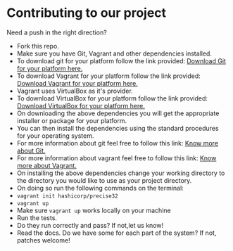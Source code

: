 # Contributing to our project

Need a push in the right direction?

* Fork this repo.
* Make sure you have Git, Vagrant and other dependencies installed.
* To download git for your platform follow the link provided:
  <a href ="https://git-scm.com/downloads"> Download Git for your platform here. </a>
* To download Vagrant for your platform follow the link provided:
  <a href ="http://www.vagrantup.com/downloads"> Download Vagrant for your platform here. </a>
* Vagrant uses VirtualBox as it's provider.
* To download VirtualBox for your platform follow the link provided:
  <a href = "https://www.virtualbox.org/"> Download VirtualBox for your platform here. </a>
* On downloading the above dependencies you will get the appropriate installer or package for your platform.
* You can then install the dependencies using the standard procedures for your operating system.
* For more information about git feel free to follow this link:
  <a href ="https://git-scm.com/">Know more about Git. </a>
* For more information about vagrant feel free to follow this link:
  <a href = "https://docs.vagrantup.com/v2/"> Know more about Vagrant. </a>
* On installing the above dependencies change your working directory to the directory you would like to use 
  as your project directory.
* On doing so run the following commands on the terminal:
* ```vagrant init hashicorp/precise32```
* ```vagrant up```
* Make sure ```vagrant up``` works locally on your machine 
* Run the tests.
* Do they run correctly and pass? If not,let us know! 
* Read the docs. Do we have some for each part of the system? If not, patches welcome!
